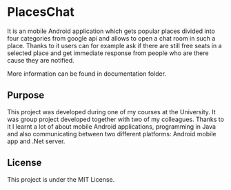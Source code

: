 # PlacesChat

It is an mobile Android application which gets popular places divided into four categories from google api and allows to open a chat room in such a place. Thanks to it users can for example ask if there are still free seats in a selected place and get immediate response from people who are there cause they are notified.  
  
More information can be found in documentation folder.

## Purpose

This project was developed during one of my courses at the University. It was group project developed together with two of my colleagues. 
Thanks to it I learnt a lot of about mobile Android applications, programming in Java and also communicating between two different platforms: Android mobile app and .Net server. 

## License

This project is under the MIT License.

